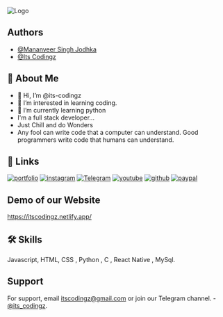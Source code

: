 
![Logo](https://itscodingz.carrd.co/assets/images/image01.jpg?v=19edf2a3)

## Authors

- [@Mananveer Singh Jodhka](https://github.com/manan17890)
- [@Its Codingz](https://github.com/its-codingz)

## 🚀 About Me
- 👋 Hi, I’m @its-codingz
- 👀 I’m interested in learning coding.
- 🌱 I’m currently learning python
- I'm a full stack developer...
- Just Chill and do Wonders
- Any fool can write code that a computer can understand. Good programmers write code that humans can understand.



## 🔗 Links
[![portfolio](https://img.shields.io/badge/my_portfolio-000?style=for-the-badge&logo=ko-fi&logoColor=white)](https://itscodingz.carrd.co)
[![instagram](https://img.shields.io/badge/Instagram-0A66C2?style=for-the-badge&logo=instagram&logoColor=white)](https://www.instagram.com/its_codingz)
[![Telegram](https://img.shields.io/badge/telegram-3A67A2?style=for-the-badge&logo=telegram&logoColor=white)](https://t.me/its_codingz)
[![youtube](https://img.shields.io/badge/youtube-1DA1F2?style=for-the-badge&logo=youtube&logoColor=white)](https://www.youtube.com/@itscodingz)
[![github](https://img.shields.io/badge/github-1DA1F2?style=for-the-badge&logo=github&logoColor=white)](https://github.com/its-codingz?tab=repositories)
[![paypal](https://img.shields.io/badge/paypal-1DA1F2?style=for-the-badge&logo=paypal&logoColor=white)](https://paypal.me/itscodingz?country.x=IN&locale.x=en_GB)



## Demo of our Website

https://itscodingz.netlify.app/

## 🛠 Skills
Javascript, HTML, CSS , Python , C , React Native , MySql.

## Support

For support, email itscodingz@gmail.com or join our Telegram channel. - [@its_codingz](https://t.me/its_codingz).
